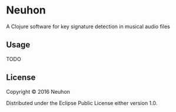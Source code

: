 # Neuhon

A Clojure software for key signature detection in musical audio files

## Usage

TODO

## License

Copyright © 2016 Neuhon

Distributed under the Eclipse Public License either version 1.0.
